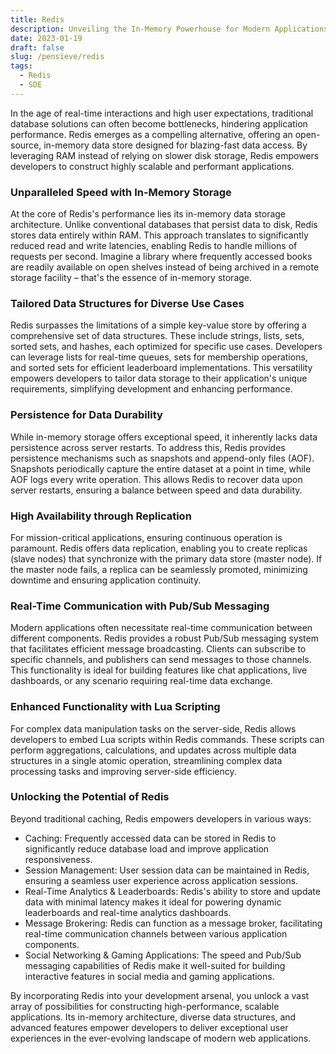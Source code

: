 ```yaml
---
title: Redis 
description: Unveiling the In-Memory Powerhouse for Modern Applications.
date: 2023-01-19
draft: false
slug: /pensieve/redis
tags:
  - Redis
  - SDE
---
```


In the age of real-time interactions and high user expectations, traditional database solutions can often become bottlenecks, hindering application performance. Redis emerges as a compelling alternative, offering an open-source, in-memory data store designed for blazing-fast data access. By leveraging RAM instead of relying on slower disk storage, Redis empowers developers to construct highly scalable and performant applications.

### Unparalleled Speed with In-Memory Storage
At the core of Redis's performance lies its in-memory data storage architecture. Unlike conventional databases that persist data to disk, Redis stores data entirely within RAM. This approach translates to significantly reduced read and write latencies, enabling Redis to handle millions of requests per second. Imagine a library where frequently accessed books are readily available on open shelves instead of being archived in a remote storage facility – that's the essence of in-memory storage.

### Tailored Data Structures for Diverse Use Cases
Redis surpasses the limitations of a simple key-value store by offering a comprehensive set of data structures. These include strings, lists, sets, sorted sets, and hashes, each optimized for specific use cases. Developers can leverage lists for real-time queues, sets for membership operations, and sorted sets for efficient leaderboard implementations. This versatility empowers developers to tailor data storage to their application's unique requirements, simplifying development and enhancing performance.

### Persistence for Data Durability
While in-memory storage offers exceptional speed, it inherently lacks data persistence across server restarts. To address this, Redis provides persistence mechanisms such as snapshots and append-only files (AOF). Snapshots periodically capture the entire dataset at a point in time, while AOF logs every write operation. This allows Redis to recover data upon server restarts, ensuring a balance between speed and data durability.

### High Availability through Replication
For mission-critical applications, ensuring continuous operation is paramount. Redis offers data replication, enabling you to create replicas (slave nodes) that synchronize with the primary data store (master node). If the master node fails, a replica can be seamlessly promoted, minimizing downtime and ensuring application continuity.

### Real-Time Communication with Pub/Sub Messaging
Modern applications often necessitate real-time communication between different components. Redis provides a robust Pub/Sub messaging system that facilitates efficient message broadcasting. Clients can subscribe to specific channels, and publishers can send messages to those channels. This functionality is ideal for building features like chat applications, live dashboards, or any scenario requiring real-time data exchange.

### Enhanced Functionality with Lua Scripting
For complex data manipulation tasks on the server-side, Redis allows developers to embed Lua scripts within Redis commands. These scripts can perform aggregations, calculations, and updates across multiple data structures in a single atomic operation, streamlining complex data processing tasks and improving server-side efficiency.

### Unlocking the Potential of Redis
Beyond traditional caching, Redis empowers developers in various ways:

- Caching: Frequently accessed data can be stored in Redis to significantly reduce database load and improve application responsiveness.
- Session Management: User session data can be maintained in Redis, ensuring a seamless user experience across application sessions.
- Real-Time Analytics & Leaderboards: Redis's ability to store and update data with minimal latency makes it ideal for powering dynamic leaderboards and real-time analytics dashboards.
- Message Brokering: Redis can function as a message broker, facilitating real-time communication channels between various application components.
- Social Networking & Gaming Applications: The speed and Pub/Sub messaging capabilities of Redis make it well-suited for building interactive features in social media and gaming applications.

By incorporating Redis into your development arsenal, you unlock a vast array of possibilities for constructing high-performance, scalable applications. Its in-memory architecture, diverse data structures, and advanced features empower developers to deliver exceptional user experiences in the ever-evolving landscape of modern web applications.